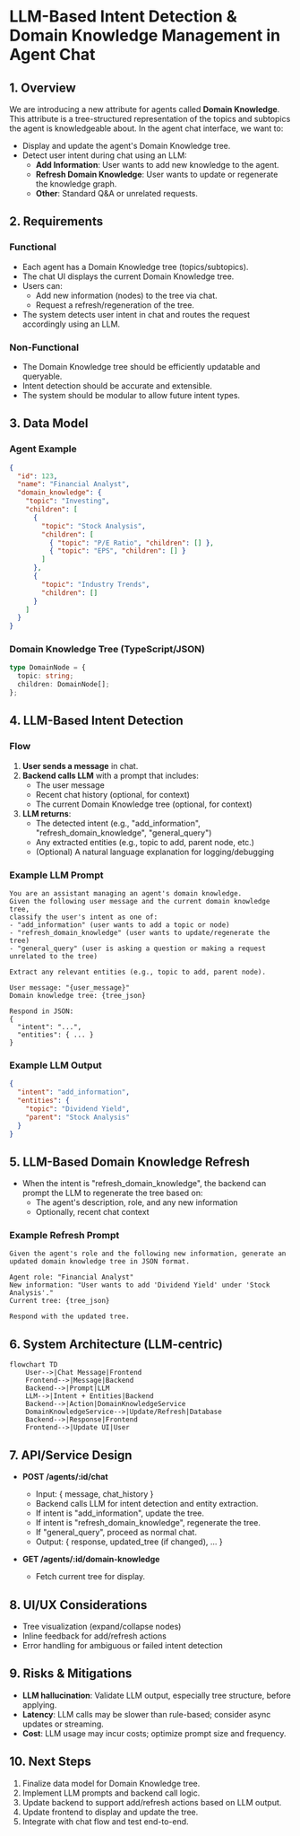 # LLM-Based Intent Detection & Domain Knowledge Management in Agent Chat

## 1. Overview

We are introducing a new attribute for agents called **Domain Knowledge**. This attribute is a tree-structured representation of the topics and subtopics the agent is knowledgeable about. In the agent chat interface, we want to:
- Display and update the agent's Domain Knowledge tree.
- Detect user intent during chat using an LLM:
  - **Add Information**: User wants to add new knowledge to the agent.
  - **Refresh Domain Knowledge**: User wants to update or regenerate the knowledge graph.
  - **Other**: Standard Q&A or unrelated requests.

## 2. Requirements

### Functional
- Each agent has a Domain Knowledge tree (topics/subtopics).
- The chat UI displays the current Domain Knowledge tree.
- Users can:
  - Add new information (nodes) to the tree via chat.
  - Request a refresh/regeneration of the tree.
- The system detects user intent in chat and routes the request accordingly using an LLM.

### Non-Functional
- The Domain Knowledge tree should be efficiently updatable and queryable.
- Intent detection should be accurate and extensible.
- The system should be modular to allow future intent types.

## 3. Data Model

### Agent Example
```json
{
  "id": 123,
  "name": "Financial Analyst",
  "domain_knowledge": {
    "topic": "Investing",
    "children": [
      {
        "topic": "Stock Analysis",
        "children": [
          { "topic": "P/E Ratio", "children": [] },
          { "topic": "EPS", "children": [] }
        ]
      },
      {
        "topic": "Industry Trends",
        "children": []
      }
    ]
  }
}
```

### Domain Knowledge Tree (TypeScript/JSON)
```typescript
type DomainNode = {
  topic: string;
  children: DomainNode[];
};
```

## 4. LLM-Based Intent Detection

### Flow
1. **User sends a message** in chat.
2. **Backend calls LLM** with a prompt that includes:
   - The user message
   - Recent chat history (optional, for context)
   - The current Domain Knowledge tree (optional, for context)
3. **LLM returns**:
   - The detected intent (e.g., "add_information", "refresh_domain_knowledge", "general_query")
   - Any extracted entities (e.g., topic to add, parent node, etc.)
   - (Optional) A natural language explanation for logging/debugging

### Example LLM Prompt
```
You are an assistant managing an agent's domain knowledge. 
Given the following user message and the current domain knowledge tree, 
classify the user's intent as one of: 
- "add_information" (user wants to add a topic or node)
- "refresh_domain_knowledge" (user wants to update/regenerate the tree)
- "general_query" (user is asking a question or making a request unrelated to the tree)

Extract any relevant entities (e.g., topic to add, parent node).

User message: "{user_message}"
Domain knowledge tree: {tree_json}

Respond in JSON:
{
  "intent": "...",
  "entities": { ... }
}
```

### Example LLM Output
```json
{
  "intent": "add_information",
  "entities": {
    "topic": "Dividend Yield",
    "parent": "Stock Analysis"
  }
}
```

## 5. LLM-Based Domain Knowledge Refresh

- When the intent is "refresh_domain_knowledge", the backend can prompt the LLM to regenerate the tree based on:
  - The agent's description, role, and any new information
  - Optionally, recent chat context

### Example Refresh Prompt
```
Given the agent's role and the following new information, generate an updated domain knowledge tree in JSON format.

Agent role: "Financial Analyst"
New information: "User wants to add 'Dividend Yield' under 'Stock Analysis'."
Current tree: {tree_json}

Respond with the updated tree.
```

## 6. System Architecture (LLM-centric)

```mermaid
flowchart TD
    User-->|Chat Message|Frontend
    Frontend-->|Message|Backend
    Backend-->|Prompt|LLM
    LLM-->|Intent + Entities|Backend
    Backend-->|Action|DomainKnowledgeService
    DomainKnowledgeService-->|Update/Refresh|Database
    Backend-->|Response|Frontend
    Frontend-->|Update UI|User
```

## 7. API/Service Design

- **POST /agents/:id/chat**
  - Input: { message, chat_history }
  - Backend calls LLM for intent detection and entity extraction.
  - If intent is "add_information", update the tree.
  - If intent is "refresh_domain_knowledge", regenerate the tree.
  - If "general_query", proceed as normal chat.
  - Output: { response, updated_tree (if changed), ... }

- **GET /agents/:id/domain-knowledge**
  - Fetch current tree for display.

## 8. UI/UX Considerations

- Tree visualization (expand/collapse nodes)
- Inline feedback for add/refresh actions
- Error handling for ambiguous or failed intent detection

## 9. Risks & Mitigations

- **LLM hallucination**: Validate LLM output, especially tree structure, before applying.
- **Latency**: LLM calls may be slower than rule-based; consider async updates or streaming.
- **Cost**: LLM usage may incur costs; optimize prompt size and frequency.

## 10. Next Steps

1. Finalize data model for Domain Knowledge tree.
2. Implement LLM prompts and backend call logic.
3. Update backend to support add/refresh actions based on LLM output.
4. Update frontend to display and update the tree.
5. Integrate with chat flow and test end-to-end. 